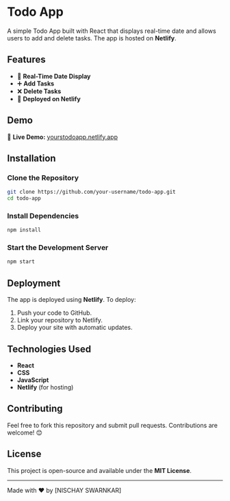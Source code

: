 
# Todo App

A simple Todo App built with React that displays real-time date and allows users to add and delete tasks. The app is hosted on **Netlify**.

## Features
- 📅 **Real-Time Date Display**
- ➕ **Add Tasks**
- ❌ **Delete Tasks**
- 🚀 **Deployed on Netlify**

## Demo
🔗 **Live Demo:** [yourstodoapp.netlify.app](#)

## Installation

### Clone the Repository
```bash
git clone https://github.com/your-username/todo-app.git
cd todo-app
```

### Install Dependencies
```bash
npm install
```

### Start the Development Server
```bash
npm start
```

## Deployment
The app is deployed using **Netlify**. To deploy:
1. Push your code to GitHub.
2. Link your repository to Netlify.
3. Deploy your site with automatic updates.

## Technologies Used
- **React**
- **CSS**
- **JavaScript**
- **Netlify** (for hosting)

## Contributing
Feel free to fork this repository and submit pull requests. Contributions are welcome! 😊

## License
This project is open-source and available under the **MIT License**.

---
Made with ❤️ by [NISCHAY SWARNKAR]

